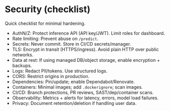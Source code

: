 # Security (checklist)

Quick checklist for minimal hardening.

- AuthN/Z: Protect inference API (API key/JWT). Limit roles for dashboard.
- Rate limiting: Prevent abuse on `/predict`.
- Secrets: Never commit. Store in CI/CD secrets/manager.
- TLS: Encrypt in transit (HTTPS/ingress). Avoid plain HTTP over public networks.
- Data at rest: If using managed DB/object storage, enable encryption + backups.
- Logs: Redact PII/tokens. Use structured logs.
- CORS: Restrict origins in production.
- Dependencies: Pin/update; enable Dependabot/Renovate.
- Containers: Minimal images; add `.dockerignore`; scan images.
- CI/CD: Branch protections, PR reviews, SAST/dep/container scans.
- Observability: Metrics + alerts for latency, errors, model load failures.
- Privacy: Document retention/deletion if handling user data.
